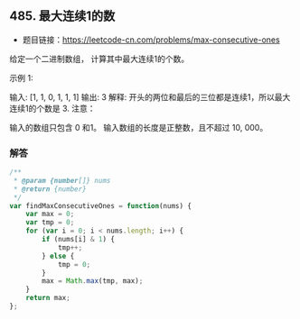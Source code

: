 ## 485. 最大连续1的数

* 题目链接：https://leetcode-cn.com/problems/max-consecutive-ones

给定一个二进制数组， 计算其中最大连续1的个数。

示例 1:

输入: [1, 1, 0, 1, 1, 1]
输出: 3
解释: 开头的两位和最后的三位都是连续1，所以最大连续1的个数是 3.
注意：

输入的数组只包含 0 和1。
输入数组的长度是正整数，且不超过 10, 000。

### 解答

``` javascript
/**
 * @param {number[]} nums
 * @return {number}
 */
var findMaxConsecutiveOnes = function(nums) {
    var max = 0;
    var tmp = 0;
    for (var i = 0; i < nums.length; i++) {
        if (nums[i] & 1) {
            tmp++;
        } else {
            tmp = 0;
        }
        max = Math.max(tmp, max);
    }
    return max;
};
```

